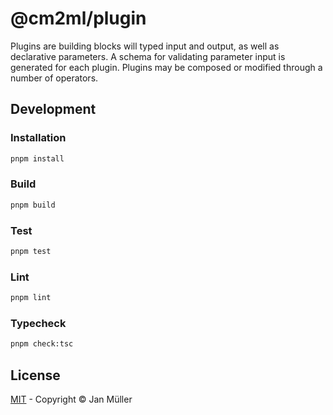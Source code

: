 # @cm2ml/plugin

Plugins are building blocks will typed input and output, as well as declarative parameters.
A schema for validating parameter input is generated for each plugin.
Plugins may be composed or modified through a number of operators.

## Development

### Installation

```bash
pnpm install
```

### Build

```bash
pnpm build
```

### Test

```bash
pnpm test
```

### Lint

```bash
pnpm lint
```

### Typecheck

```bash
pnpm check:tsc
```

## License

[MIT](https://github.com/borkdominik/CM2ML/blob/main/packages/framework/plugin/LICENSE) - Copyright &copy; Jan Müller
